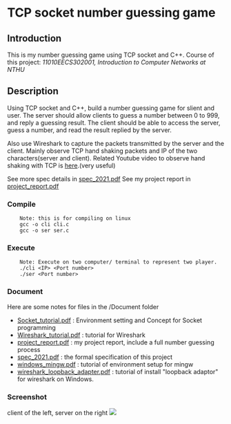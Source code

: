 # TCP socket number guessing game
## Introduction
This is my number guessing game using TCP socket and C++.
Course of this project: *11010EECS302001, Introduction to Computer Networks at NTHU*

## Description
Using TCP socket and C++, build a number guessing game for slient and user. The server should allow clients to guess a number between 0 to 999, and reply a guessing result. The client should be able to access the server, guess a number, and read the result replied by the server.

Also use Wireshark to capture the packets transmitted by the server and the client. Mainly observe TCP hand shaking packets and IP of the two characters(server and client). Related Youtube video to observe hand shaking with TCP is [here](https://www.youtube.com/watch?v=4dSaAMZsPvw&t=73s).(very useful)

See more spec details in [spec_2021.pdf](https://github.com/ccl1616/Network_project/blob/main/Document/spec_2021.pdf) 
See my project report in [project_report.pdf](https://github.com/ccl1616/Network_project/blob/main/Document/project_report.pdf)

### Compile
```
    Note: this is for compiling on linux
    gcc -o cli cli.c
    gcc -o ser ser.c
```
### Execute
```
    Note: Execute on two computer/ terminal to represent two player.
    ./cli <IP> <Port number>
    ./ser <Port number>
```
### Document
Here are some notes for files in the /Document folder
- [Socket_tutorial.pdf](https://github.com/ccl1616/Network_project/blob/main/Document/Socket_tutorial.pdf) : Environment setting and Concept for Socket programming
- [Wireshark_tutorial.pdf](https://github.com/ccl1616/Network_project/blob/main/Document/Wireshark_tutorial.pdf) : tutorial for Wireshark
- [project_report.pdf](https://github.com/ccl1616/Network_project/blob/main/Document/project_report.pdf) : my project report, include a full number guessing process
- [spec_2021.pdf](https://github.com/ccl1616/Network_project/blob/main/Document/spec_2021.pdf) : the formal specification of this project
- [windows_mingw.pdf](https://github.com/ccl1616/Network_project/blob/main/Document/windows_mingw.pdf) : tutorial of environment setup for mingw
- [wireshark_loopback_adapter.pdf](https://github.com/ccl1616/Network_project/blob/main/Document/wireshark_loopback_adapter.pdf) : tutorial of install "loopback adaptor" for wireshark on Windows.

### Screenshot
client of the left, server on the right
![](https://i.imgur.com/Q8KzcdE.png)

